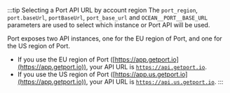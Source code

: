 :::tip Selecting a Port API URL by account region
The `port_region`, `port.baseUrl`, `portBaseUrl`, `port_base_url` and `OCEAN__PORT__BASE_URL` parameters are used to select which instance or Port API will be used.

Port exposes two API instances, one for the EU region of Port, and one for the US region of Port.

- If you use the EU region of Port ([https://app.getport.io](https://app.getport.io)), your API URL is [`https://api.getport.io`](https://api.getport.io).
- If you use the US region of Port ([https://app.us.getport.io](https://app.getport.io)), your API URL is [`https://api.us.getport.io`](https://api.us.getport.io).
:::